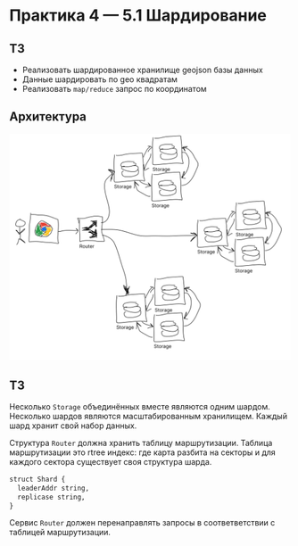 # Практика 4 — 5.1 Шардирование

## ТЗ

- Реализовать шардированное хранилище geojson базы данных
- Данные шардировать по geo квадратам
- Реализовать `map/reduce` запрос по координатом

## Архитектура

![Architecture](img/practice4-arch.png)

## ТЗ

Несколько `Storage` объединённых вместе являются одним шардом.
Несколько шардов являются масштабированным хранилищем.
Каждый шард хранит свой набор данных.

Структура `Router` должна хранить таблицу маршрутизации.
Таблица маршрутизации это rtree индекс: где карта разбита на секторы и для каждого сектора существует своя структура шарда.
```golang
struct Shard {
  leaderAddr string,
  replicase string,
}
```

Сервис `Router` должен перенаправлять запросы в соответветствии с таблицей маршрутизации.
